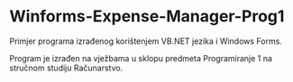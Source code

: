 # Winforms-Expense-Manager-Prog1

Primjer programa izrađenog korištenjem VB.NET jezika i Windows Forms.

Program je izrađen na vježbama u sklopu predmeta Programiranje 1 na stručnom studiju Računarstvo.
